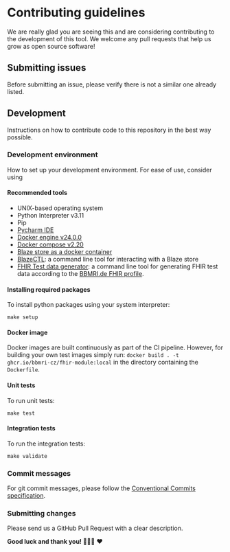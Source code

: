 # Contributing guidelines

We are really glad you are seeing this and are considering contributing to the development of this tool.
We welcome any pull requests that help us grow as open source software!

## Submitting issues

Before submitting an issue, please verify there is not a similar one already listed.

## Development

Instructions on how to contribute code to this repository in the best way possible.

### Development environment

How to set up your development environment. For ease of use, consider using

#### Recommended tools

- UNIX-based operating system
- Python Interpreter v3.11
- Pip
- [Pycharm IDE](https://www.jetbrains.com/pycharm/)
- [Docker engine v24.0.0](https://docs.docker.com/engine/release-notes/24.0/#2400)
- [Docker compose v2.20](https://docs.docker.com/compose/release-notes/#2200)
- [Blaze store as a docker container](https://github.com/samply/blaze#docker)
- [BlazeCTL](https://github.com/samply/blazectl): a command line tool for interacting with a Blaze store
- [FHIR Test data generator](https://github.com/samply/bbmri-fhir-gen): a command line tool for generating FHIR test
  data
according to the [BBMRI.de FHIR profile](https://simplifier.net/bbmri.de).

#### Installing required packages

To install python packages using your system interpreter:

```shell
make setup
```
#### Docker image

Docker images are built continuously as part of the CI pipeline. However, for building your own test images simply
run: `docker build . -t ghcr.io/bbmri-cz/fhir-module:local` in the directory containing the `Dockerfile`.

#### Unit tests

To run unit tests:

```shell
make test
```
#### Integration tests

To run the integration tests:

```shell
make validate
```
### Commit messages

For git commit messages,
please follow the [Conventional Commits specification](https://www.conventionalcommits.org/en/v1.0.0/#summary).

### Submitting changes

Please send us a GitHub Pull Request with a clear description.

**Good luck and thank you! 🙇🏻‍♂️** ❤️